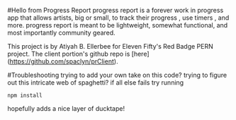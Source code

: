 #Hello from Progress Report 
progress report is a forever work in progress app that allows artists, big or small, to track their progress , use timers , and more. progress report is meant to be lightweight, somewhat functional, and most importantly community geared.

This project is by Atiyah B. Ellerbee for Eleven Fifty's Red Badge PERN project. The client portion's github repo is [here] (https://github.com/spaclyn/prClient).

#Troubleshooting
trying to add your own take on this code? trying to figure out this intricate web of spaghetti? if all else fails try running

```npm install```

hopefully adds a nice layer of ducktape!